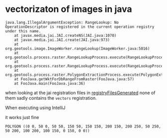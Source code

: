 # vectorizaton of images in java

```
java.lang.IllegalArgumentException: RangeLookup: No OperationDescriptor is registered in the current operation registry under this name.
	at javax.media.jai.JAI.createNS(JAI.java:1070)
	at javax.media.jai.JAI.create(JAI.java:973)
	at org.geotools.image.ImageWorker.rangeLookup(ImageWorker.java:5016)
	at org.geotools.process.raster.RangeLookupProcess.execute(RangeLookupProcess.java:188)
	at org.geotools.process.raster.RangeLookupProcess.execute(RangeLookupProcess.java:234)
	at org.geotools.process.raster.PolygonExtractionProcess.execute(PolygonExtractionProcess.java:167)
	at FooJava.getWktForDbRangeFromRaster(FooJava.java:57)
	at FooJava.main(FooJava.java:36)
```



when looking at the jai registration files in [registryFilesGenerated](registryFilesGenerated) none of them sadly contains the `vectors` registration.

When executing using IntelliJ

it works just fine
````
POLYGON ((0 0, 50 0, 50 50, 150 50, 150 150, 200 150, 200 250, 50 250, 50 200, 100 200, 100 150, 0 150, 0 0))

````
